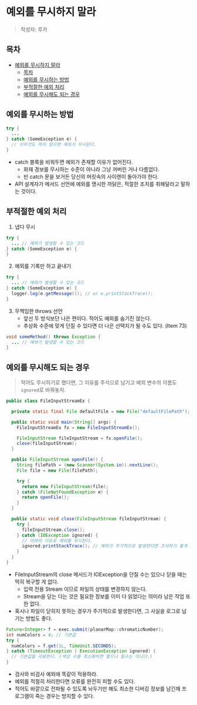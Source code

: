 # 예외를 무시하지 말라

> 작성자: 루카

## 목차

- [예외를 무시하지 말라](#예외를-무시하지-말라)
  - [목차](#목차)
  - [예외를 무시하는 방법](#예외를-무시하는-방법)
  - [부적절한 예외 처리](#부적절한-예외-처리)
  - [예외를 무시해도 되는 경우](#예외를-무시해도-되는-경우)

## 예외를 무시하는 방법

```java
try {
  ...
} catch (SomeException e) {
  // 아무것도 하지 않으면 예외가 무시된다.
}
```

- catch 블록을 비워두면 예외가 존재할 이유가 없어진다.
  - 화재 경보를 무시하는 수준이 아니라 그냥 꺼버린 거나 다름없다.
  - 빈 catch 문을 보거든 당신의 머릿속의 사이렌이 돌아가야 한다.
- API 설계자가 메서드 선언에 예외를 명시한 까닭은, 적절한 조치를 취해달라고 말하는 것이다.

## 부적절한 예외 처리

1. 냅다 무시

```java
try {
  ... // 예외가 발생할 수 있는 코드
} catch (SomeException e) {
}
```

2. 예외를 기록만 하고 끝내기

```java
try {
  ... // 예외가 발생할 수 있는 코드
} catch (SomeException e) {
  logger.log(e.getMessage()); // or e.printStackTrace();
}
```

3. 무책임한 throws 선언
     - 앞선 두 방식보단 나은 편이다. 적어도 예외를 숨기진 않는다.
     - 추상화 수준에 맞게 던질 수 있다면 더 나은 선택지가 될 수도 있다. (Item 73)

```java
void someMethod() throws Exception {
  ... // 예외가 발생할 수 있는 코드
}
```

## 예외를 무시해도 되는 경우

> 적어도 무시하기로 했다면, 그 이유를 주석으로 남기고 예외 변수의 이름도 `ignored`로 바꿔놓자.

```java
public class FileInputStreamEx {

  private static final File defaultFile = new File("defaultFilePath");

  public static void main(String[] args) {
    FileInputStreamEx fx = new FileInputStreamEx();

    FileInputStream fileInputStream = fx.openFile();
    close(fileInputStream);
  }

  public FileInputStream openFile() {
    String filePath = (new Scanner(System.in)).nextLine();
    File file = new File(filePath);

    try {
      return new FileInputStream(file);
    } catch (FileNotFoundException e) {
      return openFile();
    }
  }

  public static void close(FileInputStream fileInputStream) {
    try {
      fileInputStream.close();
    } catch (IOException ignored) { 
      // 아래의 이유로 예외를 무시한다.
      ignored.printStackTrace(); // 예외가 주기적으로 발생한다면 조사하기 좋게 로그를 남긴다.
    }
  }
}
```

- FileInputStream의 close 메서드가 IOException을 던질 수는 있으나 닫을 때는 딱히 복구할 게 없다.
  - 입력 전용 Stream 이므로 파일의 상태를 변경하지 않는다.
  - Stream을 닫는 다는 것은 필요한 정보를 이미 다 읽었다는 의미라 남은 작업 또한 없다.
- 혹시나 파일이 닫히지 못하는 경우가 주기적으로 발생한다면, 그 사실을 로그로 남기는 방법도 좋다.

```java
Future<Integer> f = exec.submit(planarMap::chromaticNumber);
int numColors = 4; // 기본값
try {
  numColors = f.get(1L, TimeUnit.SECONDS);
} catch (TimeoutException | ExecutionException ignored) {
  // 기본값을 사용한다. (색상 수를 최소화하면 좋으나 필수는 아니다.)
}
```

- 검사와 비검사 예외에 똑같이 적용하라.
- 예외를 적절히 처리한다면 오류를 완전히 피할 수도 있다.
- 적어도 바깥으로 전파될 수 있도록 놔두기만 해도 최소한 디버깅 정보를 남긴채 프로그램이 죽는 경우는 방지할 수 있다.